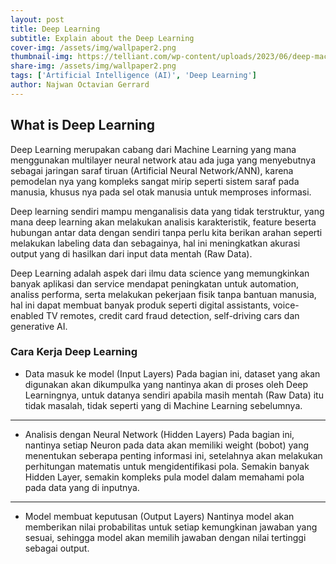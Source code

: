 ```yaml
---
layout: post
title: Deep Learning
subtitle: Explain about the Deep Learning
cover-img: /assets/img/wallpaper2.png
thumbnail-img: https://telliant.com/wp-content/uploads/2023/06/deep-machine-learning.jpg
share-img: /assets/img/wallpaper2.png
tags: ['Artificial Intelligence (AI)', 'Deep Learning']
author: Najwan Octavian Gerrard
---
```


## What is Deep Learning

Deep Learning merupakan cabang dari Machine Learning yang mana menggunakan multilayer neural network atau ada juga yang menyebutnya sebagai jaringan saraf tiruan (Artificial Neural Network/ANN), karena pemodelan nya yang kompleks sangat mirip seperti sistem saraf pada manusia, khusus nya pada sel otak manusia untuk memproses informasi.

Deep learning sendiri mampu menganalisis data yang tidak terstruktur, yang mana deep learning akan melakukan analisis karakteristik, feature beserta hubungan antar data dengan sendiri tanpa perlu kita berikan arahan seperti melakukan labeling data dan sebagainya, hal ini meningkatkan akurasi output yang di hasilkan dari input data mentah (Raw Data). 

Deep Learning adalah aspek dari ilmu data science yang memungkinkan banyak aplikasi dan service mendapat peningkatan untuk automation, analiss performa, serta melakukan pekerjaan fisik tanpa bantuan manusia, hal ini dapat membuat banyak produk seperti digital assistants, voice-enabled TV remotes, credit card fraud detection, self-driving cars dan generative AI.

### Cara Kerja Deep Learning
- Data masuk ke model (Input Layers)
  Pada bagian ini, dataset yang akan digunakan akan dikumpulka yang nantinya akan di proses oleh Deep Learningnya, untuk datanya sendiri apabila masih mentah (Raw Data) itu tidak masalah, tidak seperti yang di Machine Learning sebelumnya.
---

- Analisis dengan Neural Network (Hidden Layers)
  Pada bagian ini, nantinya setiap Neuron pada data akan memiliki weight (bobot) yang menentukan seberapa penting informasi ini, setelahnya akan melakukan perhitungan matematis untuk mengidentifikasi pola. Semakin banyak Hidden Layer, semakin kompleks pula model dalam memahami pola pada data yang di inputnya.

---

- Model membuat keputusan (Output Layers)
  Nantinya model akan memberikan nilai probabilitas untuk setiap kemungkinan jawaban yang sesuai, sehingga model akan memilih jawaban dengan nilai tertinggi sebagai output.